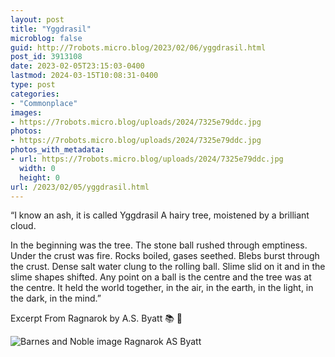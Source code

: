 ```yaml
---
layout: post
title: "Yggdrasil"
microblog: false
guid: http://7robots.micro.blog/2023/02/06/yggdrasil.html
post_id: 3913108
date: 2023-02-05T23:15:03-0400
lastmod: 2024-03-15T10:08:31-0400
type: post
categories:
- "Commonplace"
images:
- https://7robots.micro.blog/uploads/2024/7325e79ddc.jpg
photos:
- https://7robots.micro.blog/uploads/2024/7325e79ddc.jpg
photos_with_metadata:
- url: https://7robots.micro.blog/uploads/2024/7325e79ddc.jpg
  width: 0
  height: 0
url: /2023/02/05/yggdrasil.html
---
```

“I know an ash, it is called Yggdrasil
A hairy tree, moistened by a brilliant cloud.

In the beginning was the tree. The stone ball rushed through emptiness. Under the crust was fire. Rocks boiled, gases seethed. Blebs burst through the crust. Dense salt water clung to the rolling ball. Slime slid on it and in the slime shapes shifted. Any point on a ball is the centre and the tree was at the centre. It held the world together, in the air, in the earth, in the light, in the dark, in the mind.”

Excerpt From Ragnarok by A.S. Byatt  📚 💬

![Barnes and Noble image Ragnarok AS Byatt](https://7robots.micro.blog/uploads/2024/7325e79ddc.jpg "Barnes and Noble image Ragnarok AS Byatt")
